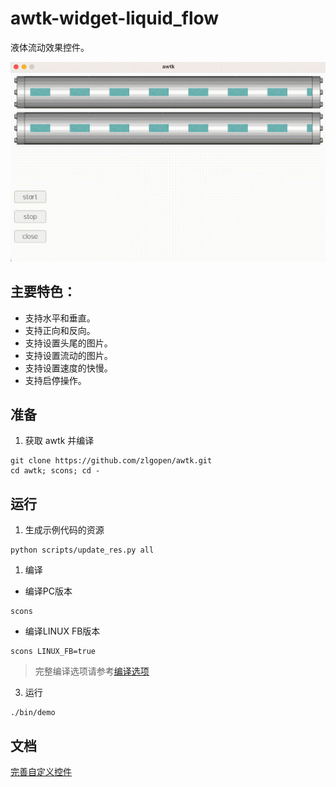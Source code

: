 # awtk-widget-liquid_flow

液体流动效果控件。

![](docs/images/ui.gif)

主要特色：
----------------
* 支持水平和垂直。
* 支持正向和反向。
* 支持设置头尾的图片。
* 支持设置流动的图片。
* 支持设置速度的快慢。
* 支持启停操作。
  
## 准备

1. 获取 awtk 并编译

```
git clone https://github.com/zlgopen/awtk.git
cd awtk; scons; cd -
```

## 运行

1. 生成示例代码的资源

```
python scripts/update_res.py all
```

1. 编译

* 编译PC版本

```
scons
```

* 编译LINUX FB版本

```
scons LINUX_FB=true
```

> 完整编译选项请参考[编译选项](https://github.com/zlgopen/awtk-widget-generator/blob/master/docs/build_options.md)

3. 运行

```
./bin/demo
```

## 文档

[完善自定义控件](https://github.com/zlgopen/awtk-widget-generator/blob/master/docs/improve_generated_widget.md)

